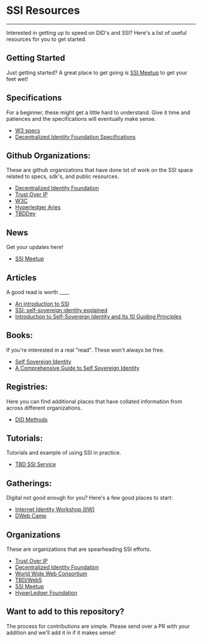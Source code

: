 # SSI Resources
---------------------------

Interested in getting up to speed on DID's and SSI? Here's a list of useful
resources for you to get started.

## Getting Started
Just getting started? A great place to get going is [SSI
Meetup](https://ssimeetup.org/) to get your feet wet!

## Specifications

For a beginner, these might get a little hard to understand. Give it time and
patiences and the specifications will eventually make sense.

* [W3 specs](https://www.w3.org/TR/did-core/)
* [Decentralized Identity Foundation Specifications](https://identity.foundation/)

## Github Organizations:

These are github organizations that have done lot of work on the SSI space
related to specs, sdk's, and public resources.

* [Decentralized Identity Foundation](https://github.com/decentralized-identity)
* [Trust Over IP](https://github.com/trustoverip)
* [W3C](https://github.com/w3c)
* [Hyperledger Aries](https://github.com/hyperledger/)
* [TBDDev](https://github.com/TBD54566975)

## News

Get your updates here!

* [SSI Meetup](https://ssimeetup.org/) 

## Articles

A good read is worth ____

* [An introduction to SSI](https://ssi-ambassador.medium.com/an-introduction-to-self-sovereign-identity-ssi-916eb42f0490)
* [SSI: self-sovereign identity explained](https://medium.com/geekculture/ssi-self-sovereign-identity-explained-b7d8cb9ae9c0)
* [Introduction to Self-Sovereign Identity and Its 10 Guiding Principles](https://medium.com/metadium/introduction-to-self-sovereign-identity-and-its-10-guiding-principles-97c1ba603872)

## Books:

If you're interested in a real "read". These won't always be free. 

* [Self Sovereign Identity](https://www.manning.com/books/self-sovereign-identity)
* [A Comprehensive Guide to Self Sovereign Identity](https://www.amazon.in/Comprehensive-Guide-Self-Sovereign-Identity-ebook/dp/B07Q3TXLDP)

## Registries: 

Here you can find additional places that have collated information from across
different organizations. 

* [DID Methods](https://www.w3.org/TR/did-spec-registries/#did-methods)

## Tutorials:

Tutorials and example of using SSI in practice.

* [TBD SSI Service](https://frankhinek.com/getting-started-with-tbds-ssi-service/)

## Gatherings:
Digital not good enough for you? Here's a few good places to start:

- [ Internet Identity Workshop (IIW)](https://internetidentityworkshop.com/)
- [ DWeb Camp ](https://dwebcamp.org/)

## Organizations

These are organizations that are spearheading SSI efforts.

* [Trust Over IP](https://trustoverip.org/)
* [Decentralized Identity Foundation](https://identity.foundation/)
* [World Wide Web Consortium](https://www.w3.org/)
* [TBD/Web5](https://developer.tbd.website/)
* [SSI Meetup](https://ssimeetup.org/)
* [HyperLedger Foundation](https://www.hyperledger.org/)


## Want to add to this repository?

The process for contributions are simple. Please send over a PR with your
addition and we'll add it in if it makes sense!
